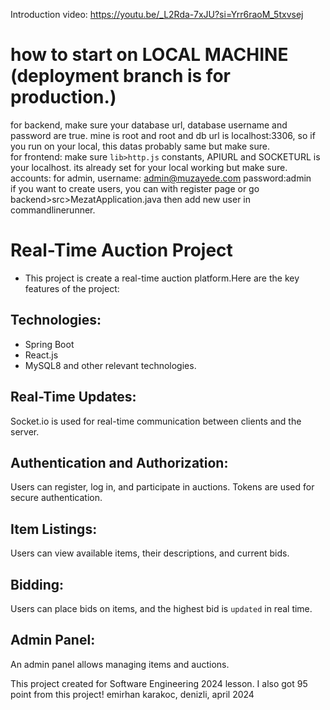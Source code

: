 Introduction video: https://youtu.be/_L2Rda-7xJU?si=Yrr6raoM_5txvsej

# how to start on LOCAL MACHINE (deployment branch is for production.)
for backend, make sure your database url, database username and password are true. mine is root and root and db url is localhost:3306, so if you run on your local, this datas probably same but make sure. 
<br>
for frontend: make sure `lib>http.js` constants, APIURL and SOCKETURL is your localhost. its already set for your local working but make sure.
<br>
accounts: for admin, username: admin@muzayede.com password:admin <br>
if you want to create users, you can with register page or go backend>src>MezatApplication.java then add new user in commandlinerunner.




# Real-Time Auction Project
- This project is create a real-time auction platform.Here are the key features of the project:

## Technologies:
- Spring Boot
- React.js
- MySQL8 and other relevant technologies.
## Real-Time Updates: 
Socket.io is used for real-time communication between clients and the server.
## Authentication and Authorization:
Users can register, log in, and participate in auctions. Tokens are used for secure authentication.
## Item Listings:
Users can view available items, their descriptions, and current bids.
## Bidding:
Users can place bids on items, and the highest bid is `updated` in real time.
## Admin Panel: 
An admin panel allows managing items and auctions.



This project created for Software Engineering 2024 lesson. I also got 95 point from this project!
emirhan karakoc, denizli, april 2024


